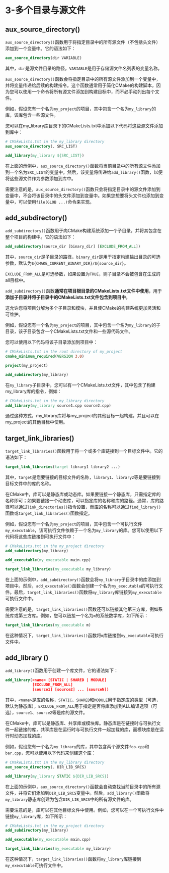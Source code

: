 # 3-多个目录与源文件

## aux_source_directory()

`aux_source_directory()`函数用于将指定目录中的所有源文件（不包括头文件）添加到一个变量中。它的语法如下：

```cmake
aux_source_directory(dir VARIABLE)
```

其中，`dir`是源文件目录的路径，`VARIABLE`是用于存储源文件名列表的变量名称。

`aux_source_directory()`函数会将指定目录中的所有源文件添加到一个变量中，并将变量传递给后续的构建指令。这个函数通常用于简化CMake的构建脚本，因为您可以使用一个命令将所有源文件添加到构建目标中，而不必手动列出每个文件。

例如，假设您有一个名为`my_project`的项目，其中包含一个名为`my_library`的库，该库包含一些源文件。

您可以在my_library库目录下的CMakeLists.txt中添加以下代码将这些源文件添加到库中：

```cmake
# CMakeLists.txt in the my_library directory
aux_source_directory(. SRC_LIST)

add_library(my_library ${SRC_LIST})
```

在上面的示例中，`aux_source_directory()`函数将当前目录中的所有源文件添加到一个名为`SRC_LIST`的变量中。然后，该变量将传递给`add_library()`函数，以便将这些源文件作为参数添加到库中。

需要注意的是，`aux_source_directory()`函数只会将指定目录中的源文件添加到变量中，不会将该目录中的头文件添加到变量中。如果您想要将头文件也添加到变量中，可以使用`file(GLOB ...)`命令来实现。

## add_subdirectory()

`add_subdirectory()`函数用于向CMake构建系统添加一个子目录，并将其包含在整个项目的构建中。它的语法如下：

```cmake
add_subdirectory(source_dir [binary_dir] [EXCLUDE_FROM_ALL])
```

其中，`source_dir`是子目录的路径，`binary_dir`是用于指定构建输出目录的可选参数，默认为`${CMAKE_CURRENT_BINARY_DIR}/${source_dir}`。

`EXCLUDE_FROM_ALL`是可选参数，如果设置为`TRUE`，则子目录不会被包含在生成的all目标中。

`add_subdirectory()`函数**通常在项目根目录的CMakeLists.txt文件中使用**，用于**添加子目录并将子目录中的CMakeLists.txt文件包含到项目中**。

这允许您将项目分解为多个子目录和模块，并且使CMake的构建系统更加灵活和可维护。

例如，假设您有一个名为`my_project`的项目，其中包含一个名为`my_library`的子目录，该子目录包含一个CMakeLists.txt文件和一些源代码文件。

您可以使用以下代码将该子目录添加到项目中：

```cmake
# CMakeLists.txt in the root directory of my_project
cmake_minimum_required(VERSION 3.0)

project(my_project)

add_subdirectory(my_library)
```

在`my_library`子目录中，您可以有一个CMakeLists.txt文件，其中包含了构建my_library库的指令，例如：

```cmake
# CMakeLists.txt in the my_library directory
add_library(my_library source1.cpp source2.cpp)
```

通过这种方式，my_library库将与my_project的其他目标一起构建，并且可以在my_project的其他目标中使用。

## target_link_libraries()

`target_link_libraries()`函数用于将一个或多个库链接到一个目标文件中。它的语法如下：

```cmake
target_link_libraries(target library1 library2 ...)
```

其中，`target`是您要链接的目标文件的名称，`library1`、`library2`等是要链接到目标文件中的库的名称。

在CMake中，库可以是静态库或动态库。如果要链接一个静态库，只需指定库的名称即可；如果要链接一个动态库，可以指定库的名称和库的路径。通常，库的路径可以通过`link_directories()`指令设置，而库的名称可以通过`find_library()`函数或`target_link_libraries()`函数指定。

例如，假设您有一个名为`my_project`的项目，其中包含一个可执行文件`my_executable`，该可执行文件依赖于一个名为`my_library`的库。您可以使用以下代码将这些库链接到可执行文件中：

```cmake
# CMakeLists.txt in the my_project directory
add_subdirectory(my_library)

add_executable(my_executable main.cpp)

target_link_libraries(my_executable my_library)
```

在上面的示例中，`add_subdirectory()`函数会将`my_library`子目录中的库添加到项目中。然后，`add_executable()`函数会创建一个名为`my_executable`的可执行文件。最后，`target_link_libraries()`函数将`my_library`库链接到`my_executable`可执行文件中。

需要注意的是，`target_link_libraries()`函数还可以链接其他第三方库，例如系统库或第三方库。例如，您可以链接一个名为`m`的系统数学库，如下所示：

```cmake
target_link_libraries(my_executable m)
```

在这种情况下，`target_link_libraries()`函数将`m`库链接到`my_executable`可执行文件中。

## add_library ()

`add_library()`函数用于创建一个库文件，它的语法如下：

```cmake
add_library(<name> [STATIC | SHARED | MODULE]
            [EXCLUDE_FROM_ALL]
            [source1] [source2] ... [sourceN])
```

其中，`<name>`是库的名称，`STATIC`、`SHARED`和`MODULE`用于指定库的类型（可选，默认为静态库），`EXCLUDE_FROM_ALL`用于指定是否将库添加到ALL编译选项（可选），`source1`、`source2`等是库的源文件。

在CMake中，库可以是静态库、共享库或模块库。静态库是在链接时与可执行文件一起链接的库，共享库是在运行时与可执行文件一起加载的库，而模块库是在运行时动态加载的库。

例如，假设您有一个名为`my_library`的库，其中包含两个源文件`foo.cpp`和`bar.cpp`，您可以使用以下代码来创建这个库：

```cmake
# CMakeLists.txt in the my_library directory
aux_source_directory(. DIR_LIB_SRCS)

add_library(my_library STATIC ${DIR_LIB_SRCS})
```

在上面的示例中，`aux_source_directory()`函数会自动查找当前目录中的所有源文件，并将它们添加到`DIR_LIB_SRCS`变量中。然后，`add_library()`函数将`my_library`静态库创建为包含`DIR_LIB_SRCS`中的所有源文件的库。

需要注意的是，库可以在其他目标文件中使用。例如，您可以在一个可执行文件中链接`my_library`库，如下所示：

```cmake
# CMakeLists.txt in the my_project directory
add_subdirectory(my_library)

add_executable(my_executable main.cpp)

target_link_libraries(my_executable my_library)
```

在这种情况下，`target_link_libraries()`函数将`my_library`库链接到`my_executable`可执行文件中。

